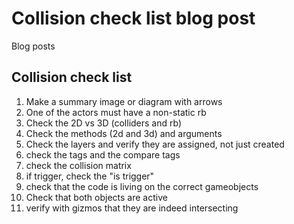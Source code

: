 # Collision check list blog post


Blog posts

## Collision check list
1. Make a summary image or diagram with arrows
2. One of the actors must have a non-static rb
3. Check the 2D vs 3D (colliders and rb)
4. Check the methods (2d and 3d) and arguments
5. Check the layers and verify they are assigned, not just created
6. check the tags and the compare tags
7. check the collision matrix
8. if trigger, check the "is trigger"
9. check that the code is living on the correct gameobjects
10. Check that both objects are active
11. verify with gizmos that they are indeed intersecting
